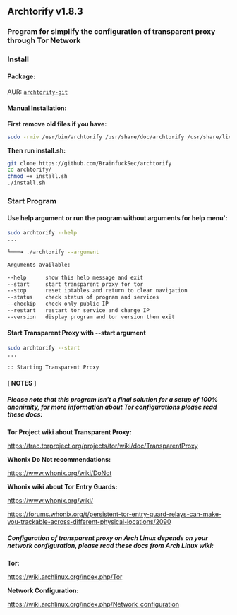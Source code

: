 ## Archtorify v1.8.3

### Program for simplify the configuration of transparent proxy through Tor Network




### Install


#### Package: 

AUR: [`archtorify-git`](https://aur.archlinux.org/packages/archtorify-git)


#### Manual Installation:

**First remove old files if you have:**
```bash
sudo -rmiv /usr/bin/archtorify /usr/share/doc/archtorify /usr/share/licenses/archtorify
```

**Then run install.sh:**
```bash
git clone https://github.com/BrainfuckSec/archtorify 
cd archtorify/
chmod +x install.sh
./install.sh
```




### Start Program

#### Use help argument or run the program without arguments for help menu':
```bash
sudo archtorify --help
...

└───╼ ./archtorify --argument

Arguments available:

--help      show this help message and exit
--start     start transparent proxy for tor
--stop      reset iptables and return to clear navigation
--status    check status of program and services
--checkip   check only public IP
--restart   restart tor service and change IP
--version   display program and tor version then exit

```


#### Start Transparent Proxy with --start argument
```bash
sudo archtorify --start
...

:: Starting Transparent Proxy

```




#### [ NOTES ]

##### Please note that this program isn't a final solution for a setup of 100% anonimity, for more information about Tor configurations please read these docs:

**Tor Project wiki about Transparent Proxy:** 

https://trac.torproject.org/projects/tor/wiki/doc/TransparentProxy


**Whonix Do Not recommendations:** 

https://www.whonix.org/wiki/DoNot


**Whonix wiki about Tor Entry Guards:**

https://www.whonix.org/wiki/<Tor id="Non-Persistent_Entry_Guards"></Tor>

https://forums.whonix.org/t/persistent-tor-entry-guard-relays-can-make-you-trackable-across-different-physical-locations/2090




##### Configuration of transparent proxy on Arch Linux depends on your network configuration, please read these docs from Arch Linux wiki: 

**Tor:** 

https://wiki.archlinux.org/index.php/Tor

**Network Configuration:** 

https://wiki.archlinux.org/index.php/Network_configuration
